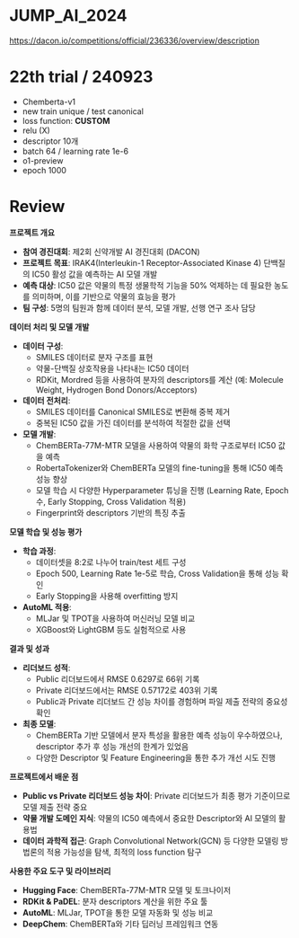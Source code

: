 # JUMP_AI_2024
https://dacon.io/competitions/official/236336/overview/description


# 22th trial / 240923
- Chemberta-v1
- new train unique / test canonical
- loss function: **CUSTOM**
- relu (X)
- descriptor 10개
- batch 64 / learning rate 1e-6
- o1-preview
- epoch 1000


# Review
**프로젝트 개요**

- **참여 경진대회**: 제2회 신약개발 AI 경진대회 (DACON)
- **프로젝트 목표**: IRAK4(Interleukin-1 Receptor-Associated Kinase 4) 단백질의 IC50 활성 값을 예측하는 AI 모델 개발
- **예측 대상**: IC50 값은 약물의 특정 생물학적 기능을 50% 억제하는 데 필요한 농도를 의미하며, 이를 기반으로 약물의 효능을 평가
- **팀 구성**: 5명의 팀원과 함께 데이터 분석, 모델 개발, 선행 연구 조사 담당

**데이터 처리 및 모델 개발**

- **데이터 구성**:
    - SMILES 데이터로 분자 구조를 표현
    - 약물-단백질 상호작용을 나타내는 IC50 데이터
    - RDKit, Mordred 등을 사용하여 분자의 descriptors를 계산 (예: Molecule Weight, Hydrogen Bond Donors/Acceptors)
- **데이터 전처리**:
    - SMILES 데이터를 Canonical SMILES로 변환해 중복 제거
    - 중복된 IC50 값을 가진 데이터를 분석하여 적절한 값을 선택
- **모델 개발**:
    - ChemBERTa-77M-MTR 모델을 사용하여 약물의 화학 구조로부터 IC50 값을 예측
    - RobertaTokenizer와 ChemBERTa 모델의 fine-tuning을 통해 IC50 예측 성능 향상
    - 모델 학습 시 다양한 Hyperparameter 튜닝을 진행 (Learning Rate, Epoch 수, Early Stopping, Cross Validation 적용)
    - Fingerprint와 descriptors 기반의 특징 추출

**모델 학습 및 성능 평가**

- **학습 과정**:
    - 데이터셋을 8:2로 나누어 train/test 세트 구성
    - Epoch 500, Learning Rate 1e-5로 학습, Cross Validation을 통해 성능 확인
    - Early Stopping을 사용해 overfitting 방지
- **AutoML 적용**:
    - MLJar 및 TPOT을 사용하여 머신러닝 모델 비교
    - XGBoost와 LightGBM 등도 실험적으로 사용

**결과 및 성과**

- **리더보드 성적**:
    - Public 리더보드에서 RMSE 0.6297로 66위 기록
    - Private 리더보드에서는 RMSE 0.57172로 403위 기록
    - Public과 Private 리더보드 간 성능 차이를 경험하며 파일 제출 전략의 중요성 확인
- **최종 모델**:
    - ChemBERTa 기반 모델에서 분자 특성을 활용한 예측 성능이 우수하였으나, descriptor 추가 후 성능 개선의 한계가 있었음
    - 다양한 Descriptor 및 Feature Engineering을 통한 추가 개선 시도 진행

**프로젝트에서 배운 점**

- **Public vs Private 리더보드 성능 차이**: Private 리더보드가 최종 평가 기준이므로 모델 제출 전략 중요
- **약물 개발 도메인 지식**: 약물의 IC50 예측에서 중요한 Descriptor와 AI 모델의 활용법
- **데이터 과학적 접근**: Graph Convolutional Network(GCN) 등 다양한 모델링 방법론의 적용 가능성을 탐색, 최적의 loss function 탐구

**사용한 주요 도구 및 라이브러리**

- **Hugging Face**: ChemBERTa-77M-MTR 모델 및 토크나이저
- **RDKit & PaDEL**: 분자 descriptors 계산을 위한 주요 툴
- **AutoML**: MLJar, TPOT을 통한 모델 자동화 및 성능 비교
- **DeepChem**: ChemBERTa와 기타 딥러닝 프레임워크 연동
